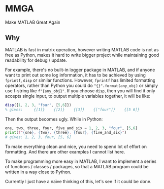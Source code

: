 # MMGA
Make MATLAB Great Again

## Why

MATLAB is fast in matrix operation, however writing MATLAB code is not as free as Python, makes it hard to write bigger project while maintaining good readability for debug / update.

For example, there's no built-in logger package in MATLAB, and if anyone want to print out some log information, it has to be achieved by using `fprintf`, `disp` or similar functions. However, `fprintf` has limited formatting operators, rather than Python you could do `"{}".format(any_obj)` or simply use f-string like `f"{any_obj}"`. If you choose `disp`, then you will find it only accepts single input, to output multiple variables together, it will be like: 

```matlab
disp({1, 2, 3, "four", [5,6]})
% gives:     {[1]}    {[2]}    {[3]}    {["four"]}    {[5 6]}
```

Then the output becomes ugly. While in Python:

```python
one, two, three, four, five_and_six = 1, 2, 3, "four", [5,6]
print(f"{one}, {two}, {three}, {four}, {five_and_six}")
# gives: 1, 2, 3, four, [5, 6]
```

To make everything clean and nice, you need to spend lot of effort on formatting. And there are other examples I cannot list here.

To make programming more easy in MATLAB, I want to implement a series of functions / classes / packages, so that a MATLAB program could be written in a way close to Python.

Currently I just have a naïve thinking of this, let's see if it could be done.

